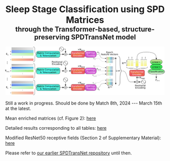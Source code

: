 <h1 style="text-align: center; margin-bottom: 0">Sleep Stage Classification using SPD Matrices</h1>
<h2 style="text-align: center; margin-top: 0">through the Transformer-based, structure-preserving SPDTransNet model</h2>

![The SPDTransNet architecture](./_z_miscellaneous/documentation/extras/model_architecture.png)

Still a work in progress. Should be done by Match 8th, 2024 --- March 15th at the latest.

Mean enriched matrices (cf. Figure 2): [here](./_z_miscellaneous/documentation/mean_enriched_matrices)

Detailed results corresponding to all tables: [here](./_z_miscellaneous/documentation/result_tables)

Modified ResNet50 receptive fields (Section 2 of Supplementary Material): [here](./_z_miscellaneous/documentation/extras/IITNet%20modified%20Resnet50%20receptive%20fields.xlsx)

Please refer to [our earlier SPDTransNet repository](https://github.com/MathieuSeraphim/SPDTransNet) until then.
